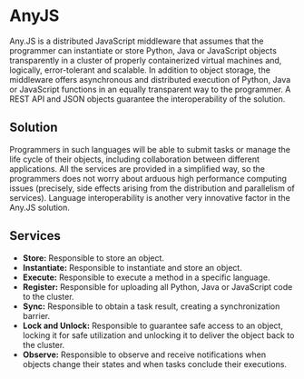 # AnyJS

Any.JS is a distributed JavaScript middleware that assumes that the programmer can instantiate or store Python, Java or JavaScript objects transparently in a cluster of properly containerized virtual machines and, logically, error-tolerant and scalable. In addition to object storage, the middleware offers asynchronous and distributed execution of Python, Java or JavaScript functions in an equally transparent way to the programmer. A REST API and JSON objects guarantee the interoperability of the solution. 

## Solution
Programmers in such languages will be able to submit tasks or manage the life cycle of their objects, including collaboration between different applications. All the services are provided in a simplified way, so the programmers does not worry about arduous high performance computing issues (precisely, side effects arising from the distribution and parallelism of services). Language interoperability is another very innovative factor in the Any.JS solution.

## Services
- **Store:** Responsible to store an object.
- **Instantiate:** Responsible to instantiate and store an object.
- **Execute:** Responsible to execute a method in a specific language.
- **Register:** Responsible for uploading all Python, Java or JavaScript code to the cluster.
- **Sync:** Responsible to obtain a task result, creating a synchronization barrier.
- **Lock and Unlock:** Responsible to guarantee safe access to an object, locking it for safe utilization and unlocking it to deliver the object back to the cluster.
- **Observe:** Responsible to observe and receive notifications when objects change their states and when tasks conclude their executions.

